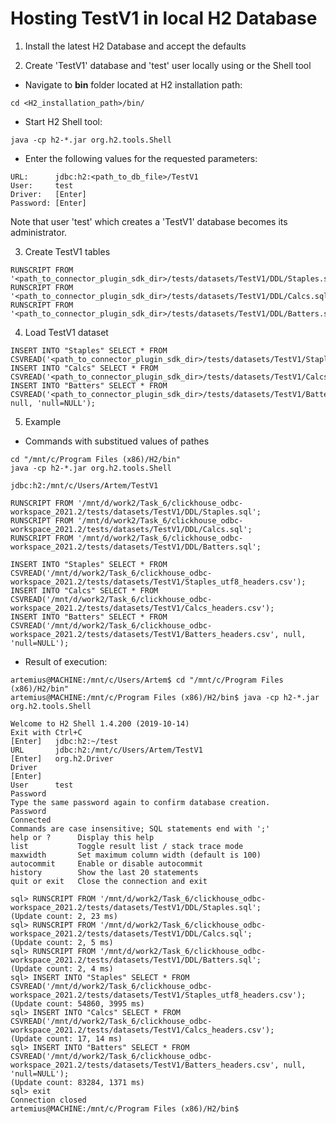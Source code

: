 # Hosting TestV1 in local H2 Database

1. Install the latest H2 Database and accept the defaults

2. Create 'TestV1' database and 'test' user locally using or the Shell tool

- Navigate to **bin** folder located at H2 installation path:

```cd <H2_installation_path>/bin/```

- Start H2 Shell tool:

```
java -cp h2-*.jar org.h2.tools.Shell
```

- Enter the following values for the requested parameters:

```
URL:      jdbc:h2:<path_to_db_file>/TestV1
User:     test
Driver:   [Enter]
Password: [Enter]
```

Note that user 'test' which creates a 'TestV1' database becomes its administrator.

3. Create TestV1 tables

```
RUNSCRIPT FROM '<path_to_connector_plugin_sdk_dir>/tests/datasets/TestV1/DDL/Staples.sql';
RUNSCRIPT FROM '<path_to_connector_plugin_sdk_dir>/tests/datasets/TestV1/DDL/Calcs.sql';
RUNSCRIPT FROM '<path_to_connector_plugin_sdk_dir>/tests/datasets/TestV1/DDL/Batters.sql';
```

4. Load TestV1 dataset

```
INSERT INTO "Staples" SELECT * FROM CSVREAD('<path_to_connector_plugin_sdk_dir>/tests/datasets/TestV1/Staples_utf8_headers.csv');
INSERT INTO "Calcs" SELECT * FROM CSVREAD('<path_to_connector_plugin_sdk_dir>/tests/datasets/TestV1/Calcs_headers.csv');
INSERT INTO "Batters" SELECT * FROM CSVREAD('<path_to_connector_plugin_sdk_dir>/tests/datasets/TestV1/Batters_headers.csv', null, 'null=NULL');
```

5. Example

- Commands with substitued values of pathes

```
cd "/mnt/c/Program Files (x86)/H2/bin"
java -cp h2-*.jar org.h2.tools.Shell

jdbc:h2:/mnt/c/Users/Artem/TestV1

RUNSCRIPT FROM '/mnt/d/work2/Task_6/clickhouse_odbc-workspace_2021.2/tests/datasets/TestV1/DDL/Staples.sql';
RUNSCRIPT FROM '/mnt/d/work2/Task_6/clickhouse_odbc-workspace_2021.2/tests/datasets/TestV1/DDL/Calcs.sql';
RUNSCRIPT FROM '/mnt/d/work2/Task_6/clickhouse_odbc-workspace_2021.2/tests/datasets/TestV1/DDL/Batters.sql';

INSERT INTO "Staples" SELECT * FROM CSVREAD('/mnt/d/work2/Task_6/clickhouse_odbc-workspace_2021.2/tests/datasets/TestV1/Staples_utf8_headers.csv');
INSERT INTO "Calcs" SELECT * FROM CSVREAD('/mnt/d/work2/Task_6/clickhouse_odbc-workspace_2021.2/tests/datasets/TestV1/Calcs_headers.csv');
INSERT INTO "Batters" SELECT * FROM CSVREAD('/mnt/d/work2/Task_6/clickhouse_odbc-workspace_2021.2/tests/datasets/TestV1/Batters_headers.csv', null, 'null=NULL');
```

- Result of execution:

```
artemius@MACHINE:/mnt/c/Users/Artem$ cd "/mnt/c/Program Files (x86)/H2/bin"
artemius@MACHINE:/mnt/c/Program Files (x86)/H2/bin$ java -cp h2-*.jar org.h2.tools.Shell

Welcome to H2 Shell 1.4.200 (2019-10-14)
Exit with Ctrl+C
[Enter]   jdbc:h2:~/test
URL       jdbc:h2:/mnt/c/Users/Artem/TestV1
[Enter]   org.h2.Driver
Driver
[Enter]
User      test
Password
Type the same password again to confirm database creation.
Password
Connected
Commands are case insensitive; SQL statements end with ';'
help or ?      Display this help
list           Toggle result list / stack trace mode
maxwidth       Set maximum column width (default is 100)
autocommit     Enable or disable autocommit
history        Show the last 20 statements
quit or exit   Close the connection and exit

sql> RUNSCRIPT FROM '/mnt/d/work2/Task_6/clickhouse_odbc-workspace_2021.2/tests/datasets/TestV1/DDL/Staples.sql';
(Update count: 2, 23 ms)
sql> RUNSCRIPT FROM '/mnt/d/work2/Task_6/clickhouse_odbc-workspace_2021.2/tests/datasets/TestV1/DDL/Calcs.sql';
(Update count: 2, 5 ms)
sql> RUNSCRIPT FROM '/mnt/d/work2/Task_6/clickhouse_odbc-workspace_2021.2/tests/datasets/TestV1/DDL/Batters.sql';
(Update count: 2, 4 ms)
sql> INSERT INTO "Staples" SELECT * FROM CSVREAD('/mnt/d/work2/Task_6/clickhouse_odbc-workspace_2021.2/tests/datasets/TestV1/Staples_utf8_headers.csv');
(Update count: 54860, 3995 ms)
sql> INSERT INTO "Calcs" SELECT * FROM CSVREAD('/mnt/d/work2/Task_6/clickhouse_odbc-workspace_2021.2/tests/datasets/TestV1/Calcs_headers.csv');
(Update count: 17, 14 ms)
sql> INSERT INTO "Batters" SELECT * FROM CSVREAD('/mnt/d/work2/Task_6/clickhouse_odbc-workspace_2021.2/tests/datasets/TestV1/Batters_headers.csv', null, 'null=NULL');
(Update count: 83284, 1371 ms)
sql> exit
Connection closed
artemius@MACHINE:/mnt/c/Program Files (x86)/H2/bin$
```